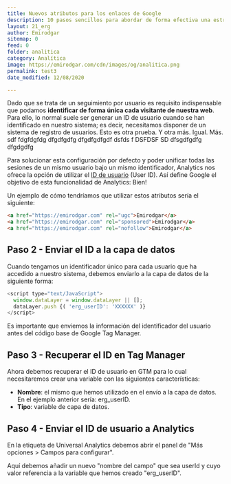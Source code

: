 ```yaml
---
title: Nuevos atributos para los enlaces de Google
description: 10 pasos sencillos para abordar de forma efectiva una estrategia de analítica web.
layout: 21_erg
author: Emirodgar
sitemap: 0
feed: 0
folder: analitica
category: Analítica
image: https://emirodgar.com/cdn/images/og/analitica.png
permalink: test3
date_modified: 12/08/2020

---
```


Dado que se trata de un seguimiento por usuario es requisito indispensable que podamos **identificar de forma única cada visitante de nuestra web**. Para ello, lo normal suele ser generar un ID de usuario cuando se han identificado en nuestro sistema; es decir, necesitamos disponer de un sistema de registro de usuarios.
Esto es otra prueba. Y otra más. Igual. Más. sdf fdgfdgfdg dfgdfgdfg dfgdfgdfgdf dsfds f DSFDSF SD dfsgdfgdfg dfgdgdfg 

Para solucionar esta configuración por defecto y poder unificar todas las sesiones de un mismo usuario bajo un mismo identificador, Analytics nos ofrece la opción de utilizar el [ID de usuario](https://support.google.com/tagmanager/answer/4565987) (User ID).  Así define Google el objetivo de esta funcionalidad de Analytics:
Bien!

Un ejemplo de cómo tendríamos que utilizar estos atributos sería el siguiente:

 ```html     
 <a href="https://emirodgar.com" rel="ugc">Emirodgar</a>
 <a href="https://emirodgar.com" rel="sponsored">Emirodgar</a>
 <a href="https://emirodgar.com" rel="nofollow">Emirodgar</a>
 ```  



## Paso 2 - Enviar el ID a la capa de datos

Cuando tengamos un identificador único para cada usuario que ha accedido a nuestro sistema, debemos enviarlo a la capa de datos de la siguiente forma:

```js
<script type="text/JavaScript"> 
  window.dataLayer = window.dataLayer || [];
  dataLayer.push {( 'erg_userID': 'XXXXXX' )} 
</script>

```

Es importante que enviemos la información del identificador del usuario antes del código base de Google Tag Manager.

## Paso 3 - Recuperar el ID en Tag Manager

Ahora debemos recuperar el ID de usuario en GTM para lo cual necesitaremos crear una variable con las siguientes características:

 - **Nombre**: el mismo que hemos utilizado en el envío a la capa de datos. En el ejemplo anterior sería: erg_userID.
 - **Tipo**: variable de capa de datos.

## Paso 4 - Enviar el ID de usuario a Analytics

En la etiqueta de Universal Analytics debemos abrir el panel de "Más opciones > Campos para configurar".

Aquí debemos añadir un nuevo "nombre del campo" que sea userId y cuyo valor referencia a la variable que hemos creado "erg_userID".
<!--stackedit_data:
eyJoaXN0b3J5IjpbOTczNDUzMTcsNjgyMTU2NTkwLDEyNzU5NT
Y2NDIsNjA3ODY1MjUzLDM1MTcyMjQ5MiwxODEwNjUxNTE4LC02
OTI5ODU0MDAsMTEzMzg2NDM5MCwtMTA0MDQ0OTU3LDkzNjkwNT
E0OSwxNDEyODY0MTc3LDEzMDkyODE0MTIsLTE4MDM3MDM1ODMs
LTg2NDU4NjExMiwxMDE4MzIyMTk3LDk5NTg4MzgwNiwxNjkzOD
YyMjY5LDI4MDU4MjA3NywtMTMxMTc5NTc2MCw3MTkxNDQ0NjRd
fQ==
-->